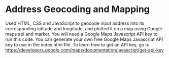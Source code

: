 # Address Geocoding and Mapping

Used HTML, CSS and JavaScript to geocode input address into its corresponding latitude and longitude, and plotted it on a map using Google maps api and marker.
You will need a Google Maps Javascript API key to run this code.
You can generate your own free Google Maps Javascript API key to use in the index.html file. To learn how to get an API key, go to https://developers.google.com/maps/documentation/javascript/get-api-key
